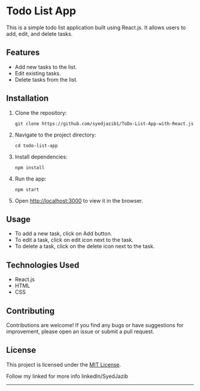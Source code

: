 # Todo List App

This is a simple todo list application built using React.js. It allows users to add, edit, and delete tasks.

## Features

- Add new tasks to the list.
- Edit existing tasks.
- Delete tasks from the list.

## Installation

1. Clone the repository:
   ```
   git clone https://github.com/syedjazib1/ToDo-List-App-with-React.js
   ```

2. Navigate to the project directory:
   ```
   cd todo-list-app
   ```

3. Install dependencies:
   ```
   npm install
   ```

4. Run the app:
   ```
   npm start
   ```

5. Open [http://localhost:3000](http://localhost:3000) to view it in the browser.

## Usage

- To add a new task, click on Add button.
- To edit a task, click on edit icon next to the task.
- To delete a task, click on the delete icon next to the task.

## Technologies Used

- React.js
- HTML
- CSS

## Contributing

Contributions are welcome! If you find any bugs or have suggestions for improvement, please open an issue or submit a pull request.

## License

This project is licensed under the [MIT License](LICENSE).

Follow my linked for more info linkedIn/SyedJazib

---
